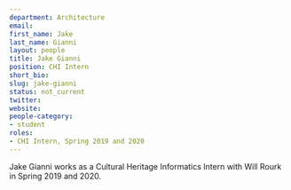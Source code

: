 ```yaml
---
department: Architecture
email:
first_name: Jake
last_name: Gianni
layout: people
title: Jake Gianni
position: CHI Intern
short_bio:
slug: jake-gianni
status: not_current
twitter:
website:
people-category:
- student
roles:
- CHI Intern, Spring 2019 and 2020
---
```


Jake Gianni works as a Cultural Heritage Informatics Intern with Will Rourk in Spring 2019 and 2020.

